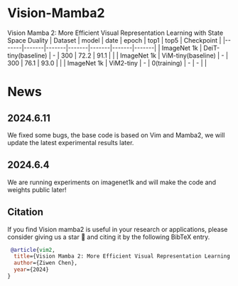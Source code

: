 # Vision-Mamba2
Vision Mamba 2: More Efficient Visual Representation Learning with State Space Duality
| Dataset | model | date | epoch | top1 | top5 | Checkpoint |
|-------|-------|-------|-------|-------|-------|-------|
| ImageNet 1k | DeiT-tiny(baseline) | - | 300 | 72.2 | 91.1 | |
| ImageNet 1k | ViM-tiny(baseline) | - | 300 | 76.1 | 93.0 |  |
| ImageNet 1k | ViM2-tiny | - | 0(training) | - | - |  |
# News
## 2024.6.11
We fixed some bugs, the base code is based on Vim and Mamba2, we will update the latest experimental results later.
## 2024.6.4
We are running experiments on imagenet1k and will make the code and weights public later!
## Citation
If you find Vision mamba2 is useful in your research or applications, please consider giving us a star 🌟 and citing it by the following BibTeX entry.

```bibtex
 @article{vim2,
  title={Vision Mamba 2: More Efficient Visual Representation Learning with State Space Duality},
  author={Ziwen Chen},
  year={2024}
}
```
